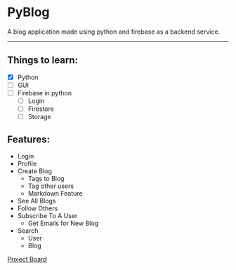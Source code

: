# PyBlog

A blog application made using python and firebase as a backend service.

---

## Things to learn:

- [x]  Python
- [ ]  GUI
- [ ]  Firebase in python
    - [ ]  Login
    - [ ]  Firestore
    - [ ]  Storage

## **Features**:

- Login
- Profile
- Create Blog
    - Tags to Blog
    - Tag other users
    - Markdown Feature
- See All Blogs
- Follow Others
- Subscribe To A User
    - Get Emails for New Blog
- Search
    - User
    - Blog

[Project Board](PyBlog/Project%20Board.csv)
